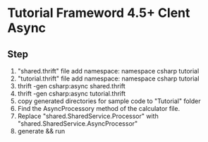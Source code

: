 # Tutorial Frameword 4.5+ Clent Async

## Step
1. "shared.thrift" file add namespace: namespace csharp tutorial
2. "tutorial.thrift" file add namespace: namespace csharp tutorial
3. thrift -gen csharp:async shared.thrift
4. thrift -gen csharp:async tutorial.thrift
5. copy generated directories for sample code to "Tutorial" folder
6. Find the AsyncProcessory method of the calculator file. 
7. Replace "shared.SharedService.Processor" with "shared.SharedService.AsyncProcessor"
8. generate && run


